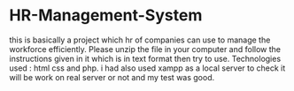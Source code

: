 # HR-Management-System
this is basically a  project which hr of companies can use to manage the workforce efficiently.
Please unzip the file in your computer and follow the instructions given in it which is in text format then try to use.
Technologies used : html css and php.
i had also used xampp as a local server to check it will be work on real server or not and my test was good.
